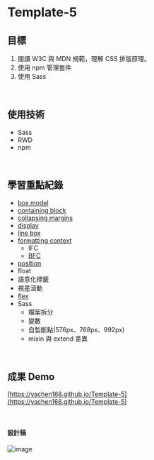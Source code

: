 # Template-5
## 目標
1. 閱讀 W3C 與 MDN 規範，理解 CSS 排版原理。
2. 使用 npm 管理套件
3. 使用 Sass
  
<br>

## 使用技術
- Sass
- RWD
- npm

<br>

## 學習重點紀錄
- [box model](https://yachen168.github.io/article/box-model.html)
- [containing block](https://yachen168.github.io/article/Containing-block.html)
- [collapsing margins](https://yachen168.github.io/article/Collapsing-margins.html)
- [display](https://yachen168.github.io/article/display.html)
- [line box](https://yachen168.github.io/article/LineBox.html) 
- [formatting context](https://yachen168.github.io/article/Formatting-context.html)
  - IFC
  - [BFC](https://yachen168.github.io/article/Block-formatting-context.html) 
- [position](https://yachen168.github.io/article/Position.html)
- float
- 語意化標籤
- 視差滾動
- [flex](https://yachen168.github.io/article/Flex.html) 
- Sass
  - 檔案拆分
  - 變數
  - 自製斷點(576px、768px、992px)
  - mixin 與 extend 差異
  
<br>

## 成果 Demo
[https://yachen168.github.io/Template-5](https://yachen168.github.io/Template-5)

<br>

#### 設計稿
![image](./Template_5.png)